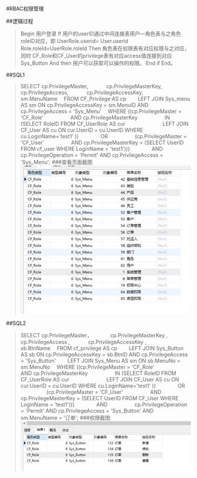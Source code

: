 ﻿#RBAC权限管理

##逻辑过程
>Begin
>用户登录
>If 用户的userID通过中间连接表用户—角色表与之角色roleID对应，即
>UserRole.userid= User.userid
> Role.roleId=UserRole.roleId
>Then 角色表在权限表有对应权限与之对应，同时
>CF_Role和CF_User的privilege表有对应access值连接到对应Sys_Button
>And then
>用户可以获取可以操作的权限。
>End if
>End。

##SQL1

>SELECT cp.PrivilegeMaster,
    cp.PrivilegeMasterKey,
    cp.PrivilegeAccess,
    cp.PrivilegeAccessKey,
    sm.MenuName 
 FROM CF_Privilege AS cp
  LEFT JOIN Sys_menu AS sm ON cp.PrivilegeAccessKey = sm.MenuID AND cp.PrivilegeAccess = 'Sys_Menu'
 WHERE ((cp.PrivilegeMaster = 'CF_Role'
     AND cp.PrivilegeMasterKey
     IN (SELECT RoleID FROM CF_UserRole AS cur
       LEFT JOIN CF_User AS cu ON cur.UserID = cu.UserID WHERE cu.LoginName='test1' ))
    OR
     (cp.PrivilegeMaster = 'CF_User'
     AND cp.PrivilegeMasterKey = (SELECT UserID FROM cf_user WHERE LoginName = 'test1')))
    AND
     cp.PrivilegeOperation = 'Permit' AND cp.PrivilegeAccess = 'Sys_Menu';
###查看页面截图
![结果图](https://github.com/09143516/MIS/blob/master/images/7.PNG)

##SQL2

>SELECT cp.PrivilegeMaster，
    cp.PrivilegeMasterKey ,
    cp.PrivilegeAccess ,
    cp.PrivilegeAccessKey ,
    sb.BtnName 
 FROM cf_privilege AS cp
  LEFT JOIN Sys_Button AS sb ON cp.PrivilegeAccessKey = sb.BtnID AND cp.PrivilegeAccess = 'Sys_Button'
  LEFT JOIN Sys_Menu AS sm ON sb.MenuNo = sm.MenuNo
 WHERE ((cp.PrivilegeMaster = 'CF_Role'
     AND cp.PrivilegeMasterKey
     IN (SELECT RoleID FROM CF_UserRole AS cur
       LEFT JOIN CF_User AS cu ON cur.UserID = cu.UserID WHERE cu.LoginName='test1' ))
    OR
     (cp.PrivilegeMaster = 'CF_User'
     AND cp.PrivilegeMasterKey = (SELECT UserID FROM CF_User WHERE LoginName = 'test1')))
    AND
     cp.PrivilegeOperation = 'Permit' AND cp.PrivilegeAccess = 'Sys_Button' AND sm.MenuName = '订单';
###权限截图
![结果图](https://github.com/09143516/MIS/blob/master/images/8.PNG)